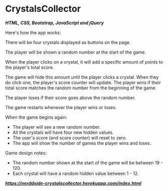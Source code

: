 # CrystalsCollector

***HTML, CSS, Bootstrap, JavaScript and jQuery***

Here's how the app works:

There will be four crystals displayed as buttons on the page.

The player will be shown a random number at the start of the game.

When the player clicks on a crystal, it will add a specific amount of points to the player's total score.

The game will hide this amount until the player clicks a crystal.
When they do click one, the player's score counter will update.
The player wins if their total score matches the random number from the beginning of the game.

The player loses if their score goes above the random number.

The game restarts whenever the player wins or loses.

When the game begins again:
* The player will see a new random number. 
* All the crystals will have four new hidden values. 
* The user's score (and score counter) will reset to zero.
* The app will show the number of games the player wins and loses. 

Game design notes:
* The random number shown at the start of the game will be between 19 - 120.
* Each crystal will have a random hidden value between 1 - 12.

***https://nerddside-crystalscollector.herokuapp.com/index.html***
